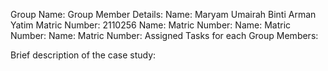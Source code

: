 Group Name: 
Group Member Details:
  Name: Maryam Umairah Binti Arman Yatim
  Matric Number: 2110256
  Name: 
  Matric Number: 
  Name: 
  Matric Number: 
  Name: 
  Matric Number:
Assigned Tasks for each Group Members:
  
  
  

Brief description of the case study:

  
